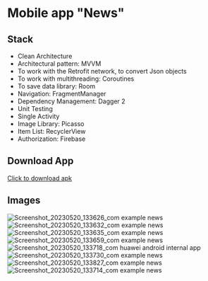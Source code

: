 # Mobile app "News"

## Stack

* Clean Architecture
* Architectural pattern: MVVM
* To work with the Retrofit network, to convert Json objects
* To work with multithreading: Coroutines
* To save data library: Room
* Navigation: FragmentManager
* Dependency Management: Dagger 2
* Unit Testing
* Single Activity
* Image Library: Picasso
* Item List: RecyclerView
* Authorization: Firebase

## Download App
[Click to download apk](https://github.com/rosewhat/News/releases)

## Images
![Screenshot_20230520_133626_com example news](https://github.com/rosewhat/News/assets/79806705/abdb89fb-8c33-44f8-bac0-8ea9b44c8728)
![Screenshot_20230520_133632_com example news](https://github.com/rosewhat/News/assets/79806705/f5a657ad-e858-4603-ab8b-24a745ff727a)
![Screenshot_20230520_133635_com example news](https://github.com/rosewhat/News/assets/79806705/5ac77e8c-2f60-4422-8141-0f7aaf7fee1c)
![Screenshot_20230520_133659_com example news](https://github.com/rosewhat/News/assets/79806705/f7d56e22-f197-4ccb-9de4-c1cac7ef557f)
![Screenshot_20230520_133718_com huawei android internal app](https://github.com/rosewhat/News/assets/79806705/fe434242-4367-4e7c-9327-71a917c6e4bb)
![Screenshot_20230520_133730_com example news](https://github.com/rosewhat/News/assets/79806705/4bee5487-63bf-456d-b850-51c426a1d3cc)
![Screenshot_20230520_133827_com example news](https://github.com/rosewhat/News/assets/79806705/5f98aacd-0066-4a23-8597-a629a265d241)
![Screenshot_20230520_133714_com example news](https://github.com/rosewhat/News/assets/79806705/8d09003c-8169-49f8-a2b9-ae7dd1572709)
